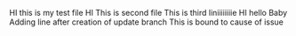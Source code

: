 HI this is my test file
HI This is second file
This is third liniiiiiiiie
HI hello Baby
Adding line after creation of update branch
This is bound to cause of issue	
